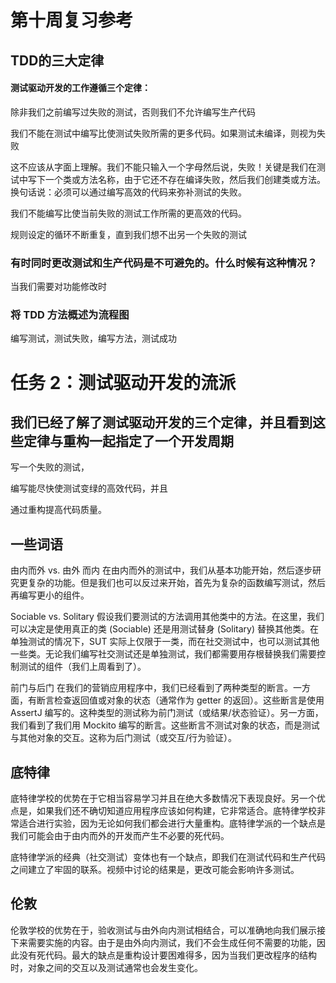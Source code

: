 # 第十周复习参考



## TDD的三大定律

#### 测试驱动开发的工作遵循三个定律：

除非我们之前编写过失败的测试，否则我们不允许编写生产代码

我们不能在测试中编写比使测试失败所需的更多代码。如果测试未编译，则视为失败

这不应该从字面上理解。我们不能只输入一个字母然后说，失败！关键是我们在测试中写下一个类或方法名称，由于它还不存在编译失败，然后我们创建类或方法。换句话说：必须可以通过编写高效的代码来弥补测试的失败。

我们不能编写比使当前失败的测试工作所需的更高效的代码。

规则设定的循环不断重复，直到我们想不出另一个失败的测试
### 有时同时更改测试和生产代码是不可避免的。什么时候有这种情况？
当我们需要对功能修改时

### 将 TDD 方法概述为流程图

编写测试，测试失败，编写方法，测试成功

# 任务 2：测试驱动开发的流派

## 我们已经了解了测试驱动开发的三个定律，并且看到这些定律与重构一起指定了一个开发周期

写一个失败的测试，

编写能尽快使测试变绿的高效代码，并且

通过重构提高代码质量。

## 一些词语

由内而外 vs. 由外  而内 在由内而外的测试中，我们从基本功能开始，然后逐步研究更复杂的功能。但是我们也可以反过来开始，首先为复杂的函数编写测试，然后再编写更小的组件。

Sociable vs. Solitary 假设我们要测试的方法调用其他类中的方法。在这里，我们可以决定是使用真正的类 (Sociable) 还是用测试替身 (Solitary) 替换其他类。在单独测试的情况下，SUT 实际上仅限于一类，而在社交测试中，也可以测试其他一些类。无论我们编写社交测试还是单独测试，我们都需要用存根替换我们需要控制测试的组件（我们上周看到了）。

前门与后门 在我们的营销应用程序中，我们已经看到了两种类型的断言。一方面，有断言检查返回值或对象的状态（通常作为 getter 的返回）。这些断言是使用 AssertJ 编写的。这种类型的测试称为前门测试（或结果/状态验证）。另一方面，我们看到了我们用 Mockito 编写的断言。这些断言不测试对象的状态，而是测试与其他对象的交互。这称为后门测试（或交互/行为验证）。

## 底特律
底特律学校的优势在于它相当容易学习并且在绝大多数情况下表现良好。另一个优点是，如果我们还不确切知道应用程序应该如何构建，它非常适合。底特律学校非常适合进行实验，因为无论如何我们都会进行大量重构。底特律学派的一个缺点是我们可能会由于由内而外的开发而产生不必要的死代码。

底特律学派的经典（社交测试）变体也有一个缺点，即我们在测试代码和生产代码之间建立了牢固的联系。视频中讨论的结果是，更改可能会影响许多测试。

## 伦敦 
伦敦学校的优势在于，验收测试与由外向内测试相结合，可以准确地向我们展示接下来需要实施的内容。由于是由外向内测试，我们不会生成任何不需要的功能，因此没有死代码。最大的缺点是重构设计要困难得多，因为当我们更改程序的结构时，对象之间的交互以及测试通常也会发生变化。